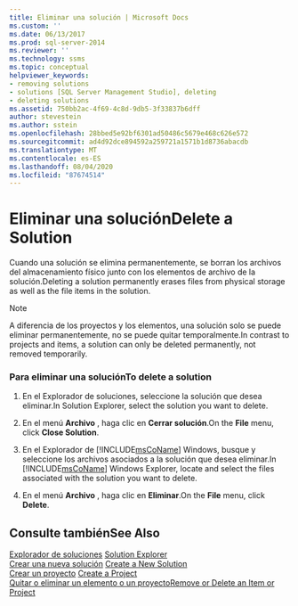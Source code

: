 ```yaml
---
title: Eliminar una solución | Microsoft Docs
ms.custom: ''
ms.date: 06/13/2017
ms.prod: sql-server-2014
ms.reviewer: ''
ms.technology: ssms
ms.topic: conceptual
helpviewer_keywords:
- removing solutions
- solutions [SQL Server Management Studio], deleting
- deleting solutions
ms.assetid: 750bb2ac-4f69-4c8d-9db5-3f33837b6dff
author: stevestein
ms.author: sstein
ms.openlocfilehash: 28bbed5e92bf6301ad50486c5679e468c626e572
ms.sourcegitcommit: ad4d92dce894592a259721a1571b1d8736abacdb
ms.translationtype: MT
ms.contentlocale: es-ES
ms.lasthandoff: 08/04/2020
ms.locfileid: "87674514"
---
```

# <a name="delete-a-solution"></a><span data-ttu-id="5dcf9-102">Eliminar una solución</span><span class="sxs-lookup"><span data-stu-id="5dcf9-102">Delete a Solution</span></span>
  <span data-ttu-id="5dcf9-103">Cuando una solución se elimina permanentemente, se borran los archivos del almacenamiento físico junto con los elementos de archivo de la solución.</span><span class="sxs-lookup"><span data-stu-id="5dcf9-103">Deleting a solution permanently erases files from physical storage as well as the file items in the solution.</span></span>  
  
> [!NOTE]  
>  <span data-ttu-id="5dcf9-104">A diferencia de los proyectos y los elementos, una solución solo se puede eliminar permanentemente, no se puede quitar temporalmente.</span><span class="sxs-lookup"><span data-stu-id="5dcf9-104">In contrast to projects and items, a solution can only be deleted permanently, not removed temporarily.</span></span>  
  
### <a name="to-delete-a-solution"></a><span data-ttu-id="5dcf9-105">Para eliminar una solución</span><span class="sxs-lookup"><span data-stu-id="5dcf9-105">To delete a solution</span></span>  
  
1.  <span data-ttu-id="5dcf9-106">En el Explorador de soluciones, seleccione la solución que desea eliminar.</span><span class="sxs-lookup"><span data-stu-id="5dcf9-106">In Solution Explorer, select the solution you want to delete.</span></span>  
  
2.  <span data-ttu-id="5dcf9-107">En el menú **Archivo** , haga clic en **Cerrar solución**.</span><span class="sxs-lookup"><span data-stu-id="5dcf9-107">On the **File** menu, click **Close Solution**.</span></span>  
  
3.  <span data-ttu-id="5dcf9-108">En el Explorador de [!INCLUDE[msCoName](../../includes/msconame-md.md)] Windows, busque y seleccione los archivos asociados a la solución que desea eliminar.</span><span class="sxs-lookup"><span data-stu-id="5dcf9-108">In [!INCLUDE[msCoName](../../includes/msconame-md.md)] Windows Explorer, locate and select the files associated with the solution you want to delete.</span></span>  
  
4.  <span data-ttu-id="5dcf9-109">En el menú **Archivo** , haga clic en **Eliminar**.</span><span class="sxs-lookup"><span data-stu-id="5dcf9-109">On the **File** menu, click **Delete**.</span></span>  
  
## <a name="see-also"></a><span data-ttu-id="5dcf9-110">Consulte también</span><span class="sxs-lookup"><span data-stu-id="5dcf9-110">See Also</span></span>  
 <span data-ttu-id="5dcf9-111">[Explorador de soluciones](solution-explorer.md) </span><span class="sxs-lookup"><span data-stu-id="5dcf9-111">[Solution Explorer](solution-explorer.md) </span></span>  
 <span data-ttu-id="5dcf9-112">[Crear una nueva solución](create-a-new-solution.md) </span><span class="sxs-lookup"><span data-stu-id="5dcf9-112">[Create a New Solution](create-a-new-solution.md) </span></span>  
 <span data-ttu-id="5dcf9-113">[Crear un proyecto](create-a-project.md) </span><span class="sxs-lookup"><span data-stu-id="5dcf9-113">[Create a Project](create-a-project.md) </span></span>  
 [<span data-ttu-id="5dcf9-114">Quitar o eliminar un elemento o un proyecto</span><span class="sxs-lookup"><span data-stu-id="5dcf9-114">Remove or Delete an Item or Project</span></span>](remove-or-delete-an-item-or-project.md)  
  
  
